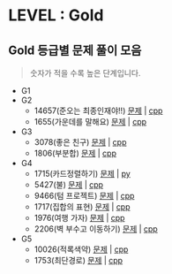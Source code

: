 # LEVEL : Gold

## Gold 등급별 문제 풀이 모음
> 숫자가 적을 수록 높은 단계입니다.
- G1
- G2
    - 14657(준오는 최종인재야!!) [문제](https://www.acmicpc.net/problem/14657) | [cpp](https://github.com/ss-won/For-Coding-Test/tree/master/Baekjoon/Gold/code/14657.cpp)
    - 1655(가운데를 말해요) [문제](https://www.acmicpc.net/problem/1655) | [cpp](https://github.com/ss-won/For-Coding-Test/tree/master/Baekjoon/Gold/code/1655.cpp)
- G3
    - 3078(좋은 친구) [문제](https://www.acmicpc.net/problem/3078) | [cpp](https://github.com/ss-won/For-Coding-Test/tree/master/Baekjoon/Gold/code/3078.cpp)
    - 1806(부분합) [문제](https://www.acmicpc.net/problem/1806) | [cpp](https://github.com/ss-won/For-Coding-Test/tree/master/Baekjoon/Gold/code/1806.cpp)
- G4
    - 1715(카드정렬하기) [문제](https://www.acmicpc.net/problem/1715) | [py](https://github.com/ss-won/For-Coding-Test/tree/master/Baekjoon/Gold/code/1715.py)
    - 5427(불) [문제](https://www.acmicpc.net/problem/5427) | [cpp](https://github.com/ss-won/For-Coding-Test/tree/master/Baekjoon/Gold/code/5427.cpp)
    - 9466(텀 프로젝트) [문제](https://www.acmicpc.net/problem/9466) | [cpp](https://github.com/ss-won/For-Coding-Test/tree/master/Baekjoon/Gold/code/9466.cpp)
    - 1717(집합의 표현) [문제](https://www.acmicpc.net/problem/1717) | [cpp](https://github.com/ss-won/For-Coding-Test/tree/master/Baekjoon/Gold/code/1717.cpp)
    - 1976(여행 가자) [문제](https://www.acmicpc.net/problem/1976) | [cpp](https://github.com/ss-won/For-Coding-Test/tree/master/Baekjoon/Gold/code/1976.cpp)
    - 2206(벽 부수고 이동하기) [문제](https://www.acmicpc.net/problem/2206) | [cpp](https://github.com/ss-won/For-Coding-Test/tree/master/Baekjoon/Gold/code/2206.cpp)
- G5
    - 10026(적록색약) [문제](https://www.acmicpc.net/problem/10026) | [cpp](https://github.com/ss-won/For-Coding-Test/tree/master/Baekjoon/Gold/code/10026.cpp)
    - 1753(최단경로) [문제](https://www.acmicpc.net/problem/1753) | [cpp](https://github.com/ss-won/For-Coding-Test/tree/master/Baekjoon/Gold/code/1753.cpp)
